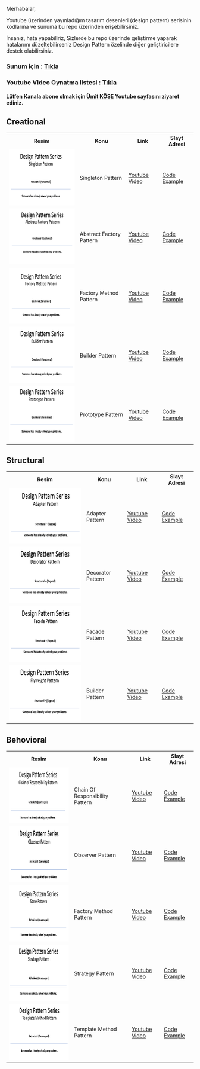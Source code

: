 Merhabalar,

Youtube üzerinden yayınladığım tasarım desenleri (design pattern) serisinin kodlarına ve sunuma bu repo üzerinden erişebilirsiniz.

İnsanız, hata yapabiliriz, Sizlerde bu repo üzerinde geliştirme yaparak hatalarımı düzeltebilirseniz Design Pattern özelinde diğer geliştiricilere destek olabilirsiniz.

<h3>Sunum için : <a href="https://github.com/umiitkose/DesignPattern-Umiitkose/blob/master/Tasar%C4%B1mdesenleri.pptx" target="_blank">Tıkla</a></h3>

<h3>Youtube Video Oynatma listesi : <a href="https://www.youtube.com/watch?v=OoI6RAJQf1o&list=PLXSngD2-TyxqItaCjTW_UaovgtTfGZhhY" target="_blank">Tıkla</a></h3>

<h4>Lütfen Kanala abone olmak için <a href="https://www.youtube.com/channel/UCIlXlJlBVcah_LADbZxYklg" target="_blank">Ümit KÖSE</a> Youtube sayfasını ziyaret ediniz.</h4>

<h2>Creational</h2>
<html>
  <head>
  </head>
  <body>
    <table>
      <tr>
        <th>Resim</th>
        <th>Konu</th>
        <th>Link</th>
        <th>Slayt Adresi</th>
      </tr>
       <tr>
         <td><a href="https://www.youtube.com/watch?v=Gll45qq_K8g&t=5s" target="_blank"><img src="https://github.com/umiitkose/DesignPattern-Umiitkose/blob/master/images/singleton-pattern.png?raw=true" witdh=150 height=150/></a></td>
        <td>Singleton Pattern</td>
        <td><a href="https://www.youtube.com/watch?v=Gll45qq_K8g&t=5s" target="_blank">Youtube Video</a></td>
        <td><a href="https://github.com/umiitkose/DesignPattern-Umiitkose/tree/master/src/main/java/com/umiitkose/creational/singleton" target="_blank">Code Example</a></td>
      </tr>
      <tr>
        <td><a href="https://www.youtube.com/watch?v=o-hE5z0MP1I" target="_blank"><img src="https://github.com/umiitkose/DesignPattern-Umiitkose/blob/master/images/abstract-factory.png?raw=true" witdh=150 height=150/></a></td>
        <td>Abstract Factory Pattern</td>
        <td><a href="https://www.youtube.com/watch?v=o-hE5z0MP1I" target="_blank">Youtube Video</a></td>
        <td><a href="https://github.com/umiitkose/DesignPattern-Umiitkose/tree/master/src/main/java/com/umiitkose/creational/abstractfactory" target="_blank">Code Example</a></td>
      </tr>
      <tr>
        <td><a href="https://www.youtube.com/watch?v=oDEmey6yb58" target="_blank"><img src="https://github.com/umiitkose/DesignPattern-Umiitkose/blob/master/images/factory-method.png?raw=true" witdh=150 height=150/></a></td>
        <td>Factory Method Pattern</td>
        <td><a href="https://www.youtube.com/watch?v=oDEmey6yb58" target="_blank">Youtube Video</a></td>
        <td><a href="https://github.com/umiitkose/DesignPattern-Umiitkose/tree/master/src/main/java/com/umiitkose/creational/factory" target="_blank">Code Example</a></td>
      </tr>
         <tr>
        <td><a href="https://www.youtube.com/watch?v=NOWnbQBu1mE" target="_blank"><img src="https://github.com/umiitkose/DesignPattern-Umiitkose/blob/master/images/builder-pattern.png?raw=true" witdh=150 height=150/></a></td>
        <td>Builder Pattern</td>
        <td><a href="https://www.youtube.com/watch?v=NOWnbQBu1mE" target="_blank">Youtube Video</a></td>
        <td><a href="https://github.com/umiitkose/DesignPattern-Umiitkose/tree/master/src/main/java/com/umiitkose/creational/builder" target="_blank">Code Example</a></td>
      </tr>
         <tr>
        <td><a href="https://www.youtube.com/watch?v=lOquUBjGDAk&t=12s" target="_blank"><img src="https://github.com/umiitkose/DesignPattern-Umiitkose/blob/master/images/prototype-pattern.png?raw=true" witdh=150 height=150/></a></td>
        <td>Prototype Pattern</td>
        <td><a href="https://www.youtube.com/watch?v=lOquUBjGDAk&t=12s" target="_blank">Youtube Video</a></td>
        <td><a href="https://github.com/umiitkose/DesignPattern-Umiitkose/tree/master/src/main/java/com/umiitkose/creational/prototype" target="_blank">Code Example</a></td>
      </tr>
    </table>
  </body>
</html>

<h2>Structural</h2>
<html>
  <head>
  </head>
  <body>
    <table>
        <tr>
        <th>Resim</th>
        <th>Konu</th>
        <th>Link</th>
        <th>Slayt Adresi</th>
      </tr>
       <tr>
         <td><a href="https://www.youtube.com/watch?v=ii2JQci3prU&t=12s" target="_blank"><img src="https://github.com/umiitkose/DesignPattern-Umiitkose/blob/master/images/adapter.png?raw=true" witdh=150 height=150/></a></td>
        <td>Adapter Pattern</td>
        <td><a href="https://www.youtube.com/watch?v=ii2JQci3prU&t=12s" target="_blank">Youtube Video</a></td>
        <td><a href="https://github.com/umiitkose/DesignPattern-Umiitkose/tree/master/src/main/java/com/umiitkose/structural/adapter" target="_blank">Code Example</a></td>
      </tr>
      <tr>
        <td><a href="https://www.youtube.com/watch?v=q9blsauNGdE&t=630s" target="_blank"><img src="https://github.com/umiitkose/DesignPattern-Umiitkose/blob/master/images/decorator.png?raw=true" witdh=150 height=150/></a></td>
        <td>Decorator Pattern</td>
        <td><a href="https://www.youtube.com/watch?v=q9blsauNGdE&t=630s" target="_blank">Youtube Video</a></td>
        <td><a href="https://github.com/umiitkose/DesignPattern-Umiitkose/tree/master/src/main/java/com/umiitkose/structural/decorator" target="_blank">Code Example</a></td>
      </tr>
      <tr>
        <td><a href="https://www.youtube.com/watch?v=la911sLRTlw&t=1s" target="_blank"><img src="https://github.com/umiitkose/DesignPattern-Umiitkose/blob/master/images/facade.png?raw=true" witdh=150 height=150/></a></td>
        <td>Facade Pattern</td>
        <td><a href="https://www.youtube.com/watch?v=la911sLRTlw&t=1s" target="_blank">Youtube Video</a></td>
        <td><a href="https://github.com/umiitkose/DesignPattern-Umiitkose/tree/master/src/main/java/com/umiitkose/structural/facade" target="_blank">Code Example</a></td>
      </tr>
         <tr>
        <td><a href="https://www.youtube.com/watch?v=526bmc3eQRA" target="_blank"><img src="https://github.com/umiitkose/DesignPattern-Umiitkose/blob/master/images/flyweight.png?raw=true" witdh=150 height=150/></a></td>
        <td>Builder Pattern</td>
        <td><a href="https://www.youtube.com/watch?v=526bmc3eQRA" target="_blank">Youtube Video</a></td>
        <td><a href="https://github.com/umiitkose/DesignPattern-Umiitkose/tree/master/src/main/java/com/umiitkose/structural/flyweight" target="_blank">Code Example</a></td>
      </tr>
    </table>
  </body>
</html>

<h2>Behovioral</h2>
<html>
  <head>
  </head>
  <body>
    <table>
         <tr>
        <th>Resim</th>
        <th>Konu</th>
        <th>Link</th>
        <th>Slayt Adresi</th>
      </tr>
       <tr>
         <td><a href="https://www.youtube.com/watch?v=HtboEziIQHo" target="_blank"><img src="https://github.com/umiitkose/DesignPattern-Umiitkose/blob/master/images/chain-of-responsibility.png?raw=true" witdh=150 height=150/></a></td>
        <td>Chain Of Responsibility Pattern</td>
        <td><a href="https://www.youtube.com/watch?v=HtboEziIQHo" target="_blank">Youtube Video</a></td>
        <td><a href="https://github.com/umiitkose/DesignPattern-Umiitkose/tree/master/src/main/java/com/umiitkose/behavioral/chain_of_responsibility" target="_blank">Code Example</a></td>
      </tr>
      <tr>
        <td><a href="https://www.youtube.com/watch?v=9e4DeK_lRA8&t=244s" target="_blank"><img src="https://github.com/umiitkose/DesignPattern-Umiitkose/blob/master/images/observer.png?raw=true" witdh=150 height=150/></a></td>
        <td>Observer Pattern</td>
        <td><a href="https://www.youtube.com/watch?v=9e4DeK_lRA8&t=244s" target="_blank">Youtube Video</a></td>
        <td><a href="https://github.com/umiitkose/DesignPattern-Umiitkose/tree/master/src/main/java/com/umiitkose/behavioral/observer" target="_blank">Code Example</a></td>
      </tr>
      <tr>
        <td><a href="" target="_blank"><img src="https://github.com/umiitkose/DesignPattern-Umiitkose/blob/master/images/state.png?raw=true" witdh=150 height=150/></a></td>
        <td>Factory Method Pattern</td>
        <td><a href="" target="_blank">Youtube Video</a></td>
        <td><a href="https://github.com/umiitkose/DesignPattern-Umiitkose/tree/master/src/main/java/com/umiitkose/behavioral/state" target="_blank">Code Example</a></td>
      </tr>
         <tr>
        <td><a href="https://www.youtube.com/watch?v=OoI6RAJQf1o" target="_blank"><img src="https://github.com/umiitkose/DesignPattern-Umiitkose/blob/master/images/strategy.png?raw=true" witdh=150 height=150/></a></td>
        <td>Strategy Pattern</td>
        <td><a href="https://www.youtube.com/watch?v=OoI6RAJQf1o" target="_blank">Youtube Video</a></td>
        <td><a href="https://github.com/umiitkose/DesignPattern-Umiitkose/tree/master/src/main/java/com/umiitkose/behavioral/strategy" target="_blank">Code Example</a></td>
      </tr>
         <tr>
        <td><a href="https://www.youtube.com/watch?v=ZCmS9OF7HJ0" target="_blank"><img src="https://github.com/umiitkose/DesignPattern-Umiitkose/blob/master/images/template-method.png?raw=true" witdh=150 height=150/></a></td>
        <td>Template Method Pattern</td>
        <td><a href="https://www.youtube.com/watch?v=ZCmS9OF7HJ0" target="_blank">Youtube Video</a></td>
        <td><a href="https://github.com/umiitkose/DesignPattern-Umiitkose/tree/master/src/main/java/com/umiitkose/behavioral/templatemethod" target="_blank">Code Example</a></td>
      </tr>
    </table>
  </body>
</html>
